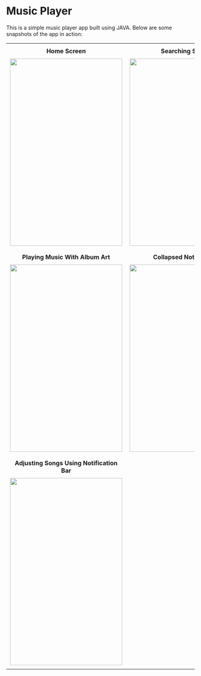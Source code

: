 # Music Player

This is a simple music player app built using JAVA. Below are some snapshots of the app in action:

<table>
  <tr>
    <td align="center" style="padding: 10px;">
      <b style="margin-bottom: 10px; display: block;">Home Screen</b>
      <img src="https://github.com/user-attachments/assets/3989b8b6-3e7a-4a44-9bbb-3b72e18848f6" width="300" height="500"/>
    </td>
    <td align="center" style="padding: 10px;">
      <b style="margin-bottom: 10px; display: block;">Searching Songs</b>
      <img src="https://github.com/user-attachments/assets/d388c67a-b1e3-4519-a921-b060b18b235e" width="300" height="500"/>
    </td>
    <td align="center" style="padding: 10px;">
      <b style="margin-bottom: 10px; display: block;">Playing Music Without Album Art</b>
      <img src="https://github.com/user-attachments/assets/3a1a21f9-b676-476c-8dd8-ed310c353834" width="300" height="500"/>
    </td>
  </tr>
  <tr>
    <td align="center" style="padding: 10px;">
      <b style="margin-bottom: 10px; display: block;">Playing Music With Album Art</b>
      <img src="https://github.com/user-attachments/assets/9297dbcb-4cc4-4418-91bb-76fb8c4d42a3" width="300" height="500"/>
    </td>
    <td align="center" style="padding: 10px;">
      <b style="margin-bottom: 10px; display: block;">Collapsed Notification</b>
      <img src="https://github.com/user-attachments/assets/940a937d-da98-4844-935d-31342883c95b" width="300" height="500"/>
    </td>
    <td align="center" style="padding: 10px;">
      <b style="margin-bottom: 10px; display: block;">Expanded Notification</b>
      <img src="https://github.com/user-attachments/assets/1144b90f-7309-4024-a6b9-4d468bf0dd4c" width="300" height="500"/>
    </td>
  </tr>
  <tr>
    <td align="center" style="padding: 10px;">
      <b style="margin-bottom: 10px; display: block;">Adjusting Songs Using Notification Bar</b>
      <img src="https://github.com/user-attachments/assets/03b6a4cd-fbd3-46e0-905c-d994c2426560" width="300" height="500"/>
    </td>
  </tr>
</table>
